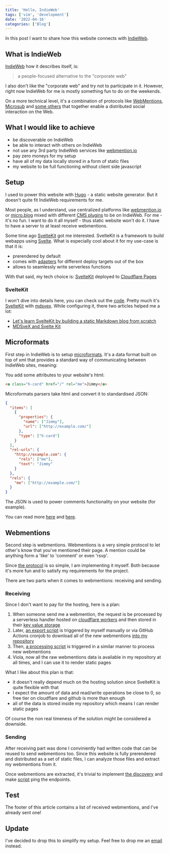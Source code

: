 ```yaml
---
title: 'Hello, IndieWeb'
tags: ['vim', 'development']
date: '2022-04-16'
categories: ['Blog']
---
```


In this post I want to share how this website connects with [IndieWeb][].

## What is IndieWeb

[IndieWeb][] how it describes itself, is:

> a people-focused alternative to the "corporate web"

I also don't like the "corporate web" and try not to participate in it. However, right now IndieWeb for me is mostly
something fun to do on the weekends.

On a more technical level, it's a combination of protocols like [WebMentions][], [Microsub][] and
[some others](https://www.w3.org/TR/social-web-protocols/) that together enable a distributed social interaction on
the Web.

## What I would like to achieve

- be discoverable on IndieWeb
- be able to interact with others on IndieWeb
- not use any 3rd party IndieWeb services like [webmention.io][]
- pay zero moneys for my setup
- have all of my data locally stored in a form of static files
- my website to be full functioning without client side javascript

## Setup

I used to power this website with [Hugo](https://gohugo.io) - a static website generator. But it doesn't quite fit
IndieWeb requirements for me.

Most people, as I understand, use centralized platforms like [webmention.io][] or
[micro.blog](https://micro.blog) mixed with different [CMS plugins](https://wordpress.org/plugins/indieweb/) to be on
IndieWeb. For me - it's no fun. I want to do it all myself - thus static website won't do it. I have to have a server
to at least receive webmentions.

Some time ago [SvelteKit](https://kit.svelte.dev) got me interested. SvelteKit is a framework to build webapps using
[Svelte](https://svelte.dev). What is especially cool about it for my use-case is that it is:

- prerendered by default
- comes with [adapters](https://github.com/sveltejs/kit/tree/master/packages) for different deploy targets out of the box
- allows to seamlessly write serverless functions

With that said, my tech choice is: [SvelteKit][] deployed to [Cloudflare Pages](https://pages.cloudflare.com)

### SvelteKit

I won't dive into details here, you can check out the [code](https://github.com/ngalaiko/blog). Pretty much it's [SvelteKit][]
with [mdsvex](https://mdsvex.com). While configuring it, there two articles helped me a lot:

- [Let's learn SvelteKit by building a static Markdown blog from scratch](https://joshcollinsworth.com/blog/build-static-sveltekit-markdown-blog/)
- [MDSveX and Svelte Kit](https://www.furudean.com/blog/svelte-kit-mdsvex)

## Microformats

First step in IndieWeb is to setup [microformats](http://microformats.org). It's a data format built on top of xml that
provides a standard way of communicating between IndieWeb sites, meaning:

You add some attributes to your website's html:

```html
<a class="h-card" href="/" rel="me">Jimmy</a>
```

Microformats parsers take html and convert it to standardised JSON:

```JSON
{
  "items": [
    {
      "properties": {
        "name": ["Jimmy"],
        "url": ["http://example.com/"]
      },
      "type": ["h-card"]
    }
  ],
  "rel-urls": {
    "http://example.com": {
      "rels": ["me"],
      "text": "Jimmy"
    }
  },
  "rels": {
    "me": ["http://example.com/"]
  }
}
```

The JSON is used to power comments functionality on your website (for example).

You can read more [here](https://indieweb.org/microformats) and [here](http://microformats.org).

## Webmentions

Second step is webmentions. Webmentions is a very simple protocol to let other's know that you've mentioned their page.
A mention could be anything form a 'like' to 'comment' or even 'rsvp'.

Since [the protocol](https://www.w3.org/TR/webmention/#updating-existing-webmentions-li-4) is so simple, I am implementing
it myself. Both because it's more fun and to satisfy my requirements for the project.

There are two parts when it comes to webmentions: receiving and sending.

### Receiving

Since I don't want to pay for the hosting, here is a plan:

1. When someone send me a webmention, the request is be processed by a serverless handler hosted on
   [cloudflare workers](https://developers.cloudflare.com/workers/) and then stored in their
   [key value storage](https://developers.cloudflare.com/workers/platform/pricing/#workers-kv)
2. Later, [an export script](https://github.com/ngalaiko/blog/blob/master/scripts/webmentions/download.ts) is triggered
   by myself manually or via GitHub Actions cronjob to download all of the new
   webmentions [into my repository](https://github.com/ngalaiko/blog/blob/master/src/lib/data/webmentions.json)
3. Then, [a processing script](https://github.com/ngalaiko/blog/blob/master/scripts/webmentions/process.ts) is
   triggered in a similar manner to process new webmentions
4. Viola, now all the raw webmentions data is available in
   my repository at all times, and I can use it to render static pages

What I like about this plan is that:

- it doesn't really depend much on the hosting solution since SvelteKit is quite
  flexible with that
- I expect the amount of data and read/write operations be close to 0, so free tier on cloudflare and github is more
  than enough
- all of the data is stored inside my repository which means I can render static pages

Of course the non real timeness of the solution might be considered a downside.

### Sending

After receiving part was done I conviniently had written code that can be reused to send webmentions too. Since this
website is fully prerendered and distributed as a set of static files, I can analyze those files and extract my
webmentions from it.

Once webmentions are extracted, it's trivial to implement [the discovery](https://www.w3.org/TR/webmention/#sender-discovers-receiver-webmention-endpoint)
and make [script](https://github.com/ngalaiko/galaiko.rocks/blob/master/scripts/webmentions/send.ts) ping the endpoints.

## Test

The footer of this article contains a list of received webmentions, and I've already sent one!

## Update

I've decided to drop this to simplify my setup. Feel free to drop me an [email](mailto:nikita@galiko.rocks) instead.

[webmentions]: https://indieweb.org/Webmention
[indieweb]: https://indieweb.org
[microsub]: https://indieweb.org/Microsub
[webmention.io]: https://webmention.io
[sveltekit]: https://kit.svelte.dev

